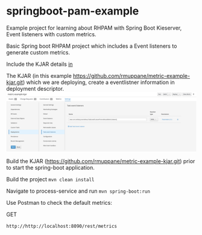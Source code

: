 # springboot-pam-example

Example project for learning about RHPAM with Spring Boot Kieserver, Event listeners with custom metrics.

Basic Spring boot RHPAM project which includes a Event listeners to generate custom metrics.

Include the KJAR details [in](process-service/src/main/resources/application.yaml)

The KJAR (in this example https://github.com/rmuppane/metric-example-kjar.git) which we are deploying, create a eventlistner information in deployment descriptor.
![modules](images/task-event-listener.png)


Build the KJAR (https://github.com/rmuppane/metric-example-kjar.git) prior to start the spring-boot application.


Build the project `mvn clean install`

Navigate to process-service and run `mvn spring-boot:run`

Use Postman to check the default metrics:

GET
```
http://http://localhost:8090/rest/metrics
```

